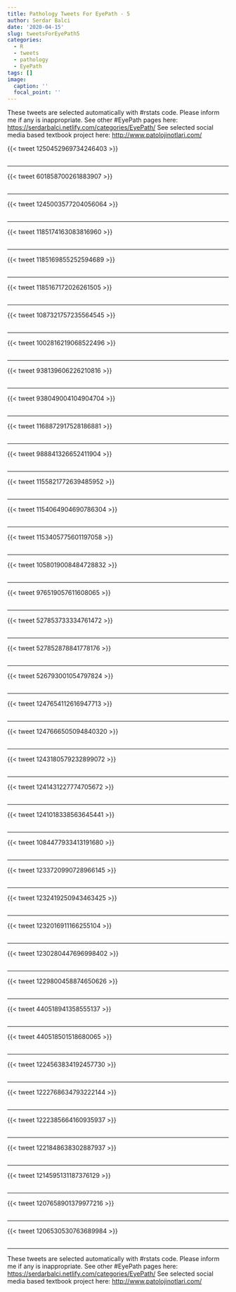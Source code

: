 ```yaml
---
title: Pathology Tweets For EyePath - 5
author: Serdar Balci
date: '2020-04-15'
slug: tweetsForEyePath5
categories:
  - R
  - tweets
  - pathology
  - EyePath
tags: []
image:
  caption: ''
  focal_point: ''
---
```



These tweets are selected automatically with #rstats code. Please inform me if any is inappropriate.
See other #EyePath pages here: https://serdarbalci.netlify.com/categories/EyePath/ 
See selected social media based textbook project here: http://www.patolojinotlari.com/

{{< tweet 1250452969734246403 >}}
<br>
<br>
<hr>
{{< tweet 601858700261883907 >}}
<br>
<br>
<hr>
{{< tweet 1245003577204056064 >}}
<br>
<br>
<hr>
{{< tweet 1185174163083816960 >}}
<br>
<br>
<hr>
{{< tweet 1185169855252594689 >}}
<br>
<br>
<hr>
{{< tweet 1185167172026261505 >}}
<br>
<br>
<hr>
{{< tweet 1087321757235564545 >}}
<br>
<br>
<hr>
{{< tweet 1002816219068522496 >}}
<br>
<br>
<hr>
{{< tweet 938139606226210816 >}}
<br>
<br>
<hr>
{{< tweet 938049004104904704 >}}
<br>
<br>
<hr>
{{< tweet 1168872917528186881 >}}
<br>
<br>
<hr>
{{< tweet 988841326652411904 >}}
<br>
<br>
<hr>
{{< tweet 1155821772639485952 >}}
<br>
<br>
<hr>
{{< tweet 1154064904690786304 >}}
<br>
<br>
<hr>
{{< tweet 1153405775601197058 >}}
<br>
<br>
<hr>
{{< tweet 1058019008484728832 >}}
<br>
<br>
<hr>
{{< tweet 976519057611608065 >}}
<br>
<br>
<hr>
{{< tweet 527853733334761472 >}}
<br>
<br>
<hr>
{{< tweet 527852878841778176 >}}
<br>
<br>
<hr>
{{< tweet 526793001054797824 >}}
<br>
<br>
<hr>
{{< tweet 1247654112616947713 >}}
<br>
<br>
<hr>
{{< tweet 1247666505094840320 >}}
<br>
<br>
<hr>
{{< tweet 1243180579232899072 >}}
<br>
<br>
<hr>
{{< tweet 1241431227774705672 >}}
<br>
<br>
<hr>
{{< tweet 1241018338563645441 >}}
<br>
<br>
<hr>
{{< tweet 1084477933413191680 >}}
<br>
<br>
<hr>
{{< tweet 1233720990728966145 >}}
<br>
<br>
<hr>
{{< tweet 1232419250943463425 >}}
<br>
<br>
<hr>
{{< tweet 1232016911166255104 >}}
<br>
<br>
<hr>
{{< tweet 1230280447696998402 >}}
<br>
<br>
<hr>
{{< tweet 1229800458874650626 >}}
<br>
<br>
<hr>
{{< tweet 440518941358555137 >}}
<br>
<br>
<hr>
{{< tweet 440518501518680065 >}}
<br>
<br>
<hr>
{{< tweet 1224563834192457730 >}}
<br>
<br>
<hr>
{{< tweet 1222768634793222144 >}}
<br>
<br>
<hr>
{{< tweet 1222385664160935937 >}}
<br>
<br>
<hr>
{{< tweet 1221848638302887937 >}}
<br>
<br>
<hr>
{{< tweet 1214595131187376129 >}}
<br>
<br>
<hr>
{{< tweet 1207658901379977216 >}}
<br>
<br>
<hr>
{{< tweet 1206530530763689984 >}}
<br>
<br>
<hr>


These tweets are selected automatically with #rstats code. Please inform me if any is inappropriate.
See other #EyePath pages here: https://serdarbalci.netlify.com/categories/EyePath/ 
See selected social media based textbook project here: http://www.patolojinotlari.com/
